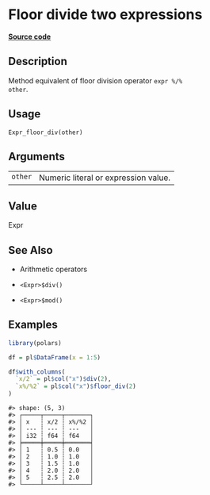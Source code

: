 

# Floor divide two expressions

[**Source code**](https://github.com/pola-rs/r-polars/tree/mkdocs-matrial-search-preview/R/expr__expr.R#L275)

## Description

Method equivalent of floor division operator <code>expr %/%
other</code>.

## Usage

<pre><code class='language-R'>Expr_floor_div(other)
</code></pre>

## Arguments

<table>
<tr>
<td style="white-space: nowrap; font-family: monospace; vertical-align: top">
<code id="Expr_floor_div_:_other">other</code>
</td>
<td>
Numeric literal or expression value.
</td>
</tr>
</table>

## Value

Expr

## See Also

<ul>
<li>

Arithmetic operators

</li>
<li>

<code>\<Expr\>$div()</code>

</li>
<li>

<code>\<Expr\>$mod()</code>

</li>
</ul>

## Examples

``` r
library(polars)

df = pl$DataFrame(x = 1:5)

df$with_columns(
  `x/2` = pl$col("x")$div(2),
  `x%/%2` = pl$col("x")$floor_div(2)
)
```

    #> shape: (5, 3)
    #> ┌─────┬─────┬───────┐
    #> │ x   ┆ x/2 ┆ x%/%2 │
    #> │ --- ┆ --- ┆ ---   │
    #> │ i32 ┆ f64 ┆ f64   │
    #> ╞═════╪═════╪═══════╡
    #> │ 1   ┆ 0.5 ┆ 0.0   │
    #> │ 2   ┆ 1.0 ┆ 1.0   │
    #> │ 3   ┆ 1.5 ┆ 1.0   │
    #> │ 4   ┆ 2.0 ┆ 2.0   │
    #> │ 5   ┆ 2.5 ┆ 2.0   │
    #> └─────┴─────┴───────┘
